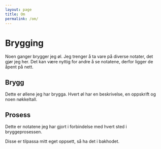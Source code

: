```yaml
---
layout: page
title: Om
permalink: /om/
---
```

# Brygging

Noen ganger brygger jeg øl. Jeg trenger å ta vare på diverse notater, det gjør jeg her. Det kan være nyttig for andre å se notatene, derfor ligger de åpent på nett.

## Brygg

Dette er øllene jeg har brygga. Hvert øl har en beskrivelse, en oppskrift og noen nøkkeltall.

## Prosess

Dette er notatene jeg har gjort i forbindelse med hvert sted i bryggeprosessen.

Disse er tilpassa mitt eget oppsett, så ha det i bakhodet.
